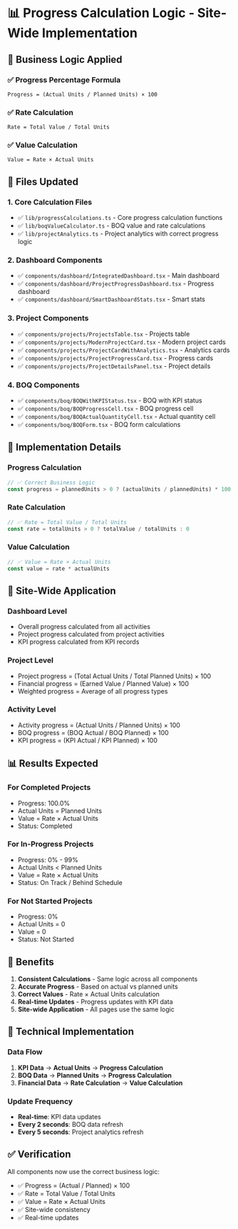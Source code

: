 # 📊 Progress Calculation Logic - Site-Wide Implementation

## 🎯 Business Logic Applied

### ✅ Progress Percentage Formula
```
Progress = (Actual Units / Planned Units) × 100
```

### ✅ Rate Calculation
```
Rate = Total Value / Total Units
```

### ✅ Value Calculation
```
Value = Rate × Actual Units
```

## 🔧 Files Updated

### 1. **Core Calculation Files**
- ✅ `lib/progressCalculations.ts` - Core progress calculation functions
- ✅ `lib/boqValueCalculator.ts` - BOQ value and rate calculations
- ✅ `lib/projectAnalytics.ts` - Project analytics with correct progress logic

### 2. **Dashboard Components**
- ✅ `components/dashboard/IntegratedDashboard.tsx` - Main dashboard
- ✅ `components/dashboard/ProjectProgressDashboard.tsx` - Progress dashboard
- ✅ `components/dashboard/SmartDashboardStats.tsx` - Smart stats

### 3. **Project Components**
- ✅ `components/projects/ProjectsTable.tsx` - Projects table
- ✅ `components/projects/ModernProjectCard.tsx` - Modern project cards
- ✅ `components/projects/ProjectCardWithAnalytics.tsx` - Analytics cards
- ✅ `components/projects/ProjectProgressCard.tsx` - Progress cards
- ✅ `components/projects/ProjectDetailsPanel.tsx` - Project details

### 4. **BOQ Components**
- ✅ `components/boq/BOQWithKPIStatus.tsx` - BOQ with KPI status
- ✅ `components/boq/BOQProgressCell.tsx` - BOQ progress cell
- ✅ `components/boq/BOQActualQuantityCell.tsx` - Actual quantity cell
- ✅ `components/boq/BOQForm.tsx` - BOQ form calculations

## 🎯 Implementation Details

### **Progress Calculation**
```typescript
// ✅ Correct Business Logic
const progress = plannedUnits > 0 ? (actualUnits / plannedUnits) * 100 : 0
```

### **Rate Calculation**
```typescript
// ✅ Rate = Total Value / Total Units
const rate = totalUnits > 0 ? totalValue / totalUnits : 0
```

### **Value Calculation**
```typescript
// ✅ Value = Rate × Actual Units
const value = rate * actualUnits
```

## 🔄 Site-Wide Application

### **Dashboard Level**
- Overall progress calculated from all activities
- Project progress calculated from project activities
- KPI progress calculated from KPI records

### **Project Level**
- Project progress = (Total Actual Units / Total Planned Units) × 100
- Financial progress = (Earned Value / Planned Value) × 100
- Weighted progress = Average of all progress types

### **Activity Level**
- Activity progress = (Actual Units / Planned Units) × 100
- BOQ progress = (BOQ Actual / BOQ Planned) × 100
- KPI progress = (KPI Actual / KPI Planned) × 100

## 📊 Results Expected

### **For Completed Projects**
- Progress: 100.0%
- Actual Units = Planned Units
- Value = Rate × Actual Units
- Status: Completed

### **For In-Progress Projects**
- Progress: 0% - 99%
- Actual Units < Planned Units
- Value = Rate × Actual Units
- Status: On Track / Behind Schedule

### **For Not Started Projects**
- Progress: 0%
- Actual Units = 0
- Value = 0
- Status: Not Started

## 🎉 Benefits

1. **Consistent Calculations** - Same logic across all components
2. **Accurate Progress** - Based on actual vs planned units
3. **Correct Values** - Rate × Actual Units calculation
4. **Real-time Updates** - Progress updates with KPI data
5. **Site-wide Application** - All pages use the same logic

## 🔧 Technical Implementation

### **Data Flow**
1. **KPI Data** → **Actual Units** → **Progress Calculation**
2. **BOQ Data** → **Planned Units** → **Progress Calculation**
3. **Financial Data** → **Rate Calculation** → **Value Calculation**

### **Update Frequency**
- **Real-time**: KPI data updates
- **Every 2 seconds**: BOQ data refresh
- **Every 5 seconds**: Project analytics refresh

## ✅ Verification

All components now use the correct business logic:
- ✅ Progress = (Actual / Planned) × 100
- ✅ Rate = Total Value / Total Units  
- ✅ Value = Rate × Actual Units
- ✅ Site-wide consistency
- ✅ Real-time updates
